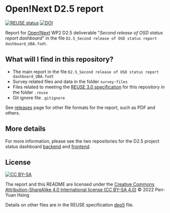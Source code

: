 # Open!Next D2.5 report

[![REUSE status](https://api.reuse.software/badge/github.com/OPEN-NEXT/D2.5-report)](https://api.reuse.software/info/github.com/OPEN-NEXT/D2.5-report) 
[![DOI](https://zenodo.org/badge/DOI/10.5281/zenodo.6991166.svg)](https://doi.org/10.5281/zenodo.6991166)

Report for [Open!Next](https://opennext.eu/) WP2 D2.5 deliverable "*Second release of OSD status report dashboard*" in the file `D2.5_Second release of OSD status report dashboard_UBA.fodt`.

## What will I find in this repository?

* The main report in the file `D2.5_Second release of OSD status report dashboard_UBA.fodt`
* Survey related files and data in the folder `survey-files`
* Files related to meeting the [REUSE 3.0 specification](https://reuse.software/) for this repository in the folder `.reuse`
* Git ignore file `.gitignore`

See [releases](https://github.com/OPEN-NEXT/D2.5-report/releases) page for other file formats for the report, such as PDF and others.

## More details

For more information, please see the two repositories for the D2.5 project status dashboard [backend](https://github.com/OPEN-NEXT/wp2.2_dev) and [frontend](https://github.com/OPEN-NEXT/wp2.2_frontend_dev/).

## License

[![CC BY-SA](https://mirrors.creativecommons.org/presskit/buttons/88x31/svg/by-sa.svg)](https://creativecommons.org/licenses/by-sa/4.0/)

The report and this README are licensed under the [Creative Commons Attribution-ShareAlike 4.0 International license (CC BY-SA 4.0)](https://creativecommons.org/licenses/by-sa/4.0/) © 2022 Pen-Yuan Hsing

Details on other files are in the REUSE specification [dep5](./.reuse/dep5) file.